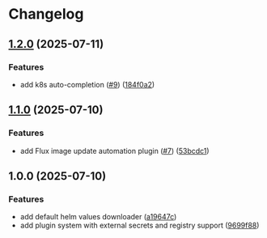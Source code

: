 # Changelog

## [1.2.0](https://github.com/EffectiveSloth/flux-app-generator/compare/v1.1.0...v1.2.0) (2025-07-11)


### Features

* add k8s auto-completion ([#9](https://github.com/EffectiveSloth/flux-app-generator/issues/9)) ([184f0a2](https://github.com/EffectiveSloth/flux-app-generator/commit/184f0a238c0bcfc7373aa71fad2be4318d178b95))

## [1.1.0](https://github.com/EffectiveSloth/flux-app-generator/compare/v1.0.0...v1.1.0) (2025-07-10)


### Features

* add Flux image update automation plugin ([#7](https://github.com/EffectiveSloth/flux-app-generator/issues/7)) ([53bcdc1](https://github.com/EffectiveSloth/flux-app-generator/commit/53bcdc130442403faa7cbe05fbbafe0610109813))

## 1.0.0 (2025-07-10)


### Features

* add default helm values downloader ([a19647c](https://github.com/EffectiveSloth/flux-app-generator/commit/a19647c286df62ed6aea4209c11163b1b79b43c9))
* add plugin system with external secrets and registry support ([9699f88](https://github.com/EffectiveSloth/flux-app-generator/commit/9699f882e3bd3133eb006a664b4f0e924905c89a))
